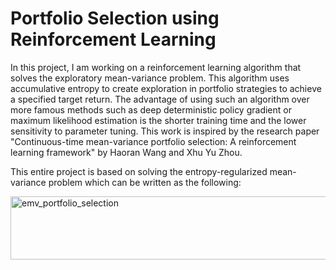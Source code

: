 # Portfolio Selection using Reinforcement Learning 

In this project, I am working on a reinforcement learning algorithm that solves the exploratory mean-variance problem. This algorithm uses accumulative entropy to create exploration in portfolio strategies to achieve a specified target return. The advantage of using such an algorithm over more famous methods such as deep deterministic policy gradient or maximum likelihood estimation is the shorter training time and the lower sensitivity to parameter tuning. This work is inspired by the research paper "Continuous-time mean-variance portfolio selection: A reinforcement learning framework" by Haoran Wang and Xhu Yu Zhou.  


This entire project is based on solving the entropy-regularized mean-variance problem which can be written as the following: 

<img width="714" height="101" alt="emv_portfolio_selection" src="https://github.com/user-attachments/assets/6597d2d2-34b9-49f7-9341-00553e3a9560" />
